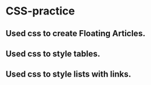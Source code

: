 # CSS-practice
## Used css to create Floating Articles.
## Used css to style tables.
## Used css to style lists with links.